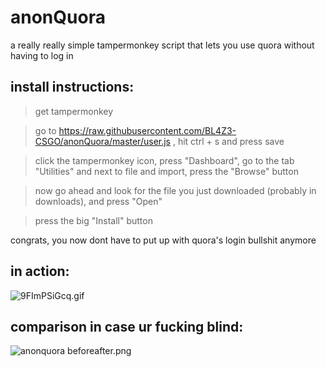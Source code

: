 # anonQuora
a really really simple tampermonkey script that lets you use quora without having to log in

## install instructions:
> get tampermonkey

> go to https://raw.githubusercontent.com/BL4Z3-CSGO/anonQuora/master/user.js , hit ctrl + s and press save

> click the tampermonkey icon, press "Dashboard", go to the tab "Utilities" and next to file and import, press the "Browse" button

> now go ahead and look for the file you just downloaded (probably in downloads), and press "Open"

> press the big "Install" button


congrats, you now dont have to put up with quora's login bullshit anymore

## in action:
![9FImPSiGcq.gif](https://i.imgur.com/2Ef93yc.gif)

## comparison in case ur fucking blind:
![anonquora beforeafter.png](https://i.imgur.com/BUUEYkd.png)
